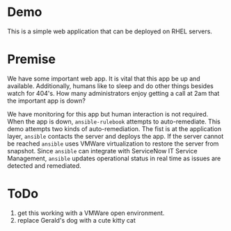 # Demo
This is a simple web application that can be deployed on RHEL servers.

# Premise
We have some important web app. It is vital that this app be up and available. Additionally, humans like to sleep and do other things besides watch for 404's. How many administrators enjoy getting a call at 2am that the important app is down? 

We have monitoring for this app but human interaction is not required. When the app is down, `ansible-rulebook` attempts to auto-remediate. This demo attempts two kinds of auto-remediation. The fist is at the application layer, `ansible` contacts the server and deploys the app. If the server cannot be reached `ansible` uses VMWare virtualization to restore the server from snapshot. Since `ansible` can integrate with ServiceNow IT Service Management, `ansible` updates operational status in real time as issues are detected and remediated. 

# ToDo
1. get this working with a VMWare open environment.
1. replace Gerald's dog with a cute kitty cat

